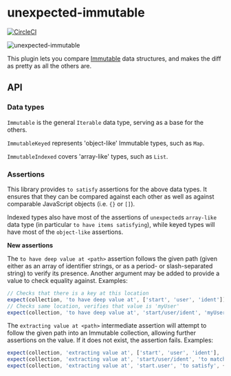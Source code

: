 # unexpected-immutable

[![CircleCI](https://circleci.com/gh/erikmueller/unexpected-immutable.svg?style=svg)](https://circleci.com/gh/erikmueller/unexpected-immutable)

![unexpected-immutable](http://vitiy.info/wp-content/uploads/2015/06/immutability.png)

This plugin lets you compare [Immutable](https://facebook.github.io/immutable-js/) data structures, and makes the diff as pretty as all the others are.

## API

### Data types

`Immutable` is the general `Iterable` data type, serving as a base for the others.

`ImmutableKeyed` represents 'object-like' Immutable types, such as `Map`.

`ImmutableIndexed` covers 'array-like' types, such as `List`.

### Assertions

This library provides `to satisfy` assertions for the above data types. It ensures that they can be compared against each other as well as against comparable JavaScript objects (i.e. `{}` or `[]`).

Indexed types also have most of the assertions of `unexpected`s `array-like` data type (in particular `to have items satisfying`), while keyed types will have most of the `object-like` assertions.

**New assertions**

The `to have deep value at <path>` assertion follows the given path (given either as an array of identifier strings, or as a period- or slash-separated string) to verify its presence. Another argument may be added to provide a value to check equality against. Examples:

```js
// Checks that there is a key at this location
expect(collection, 'to have deep value at', ['start', 'user', 'ident']);
// Checks same location, verifies that value is 'myUser'
expect(collection, 'to have deep value at', 'start/user/ident', 'myUser');
```

The `extracting value at <path>` intermediate assertion will attempt to follow the given path into an Immutable collection, allowing further assertions on the value. If it does not exist, the assertion fails. Examples:

```js
expect(collection, 'extracting value at', ['start', 'user', 'ident'], 'to be ok');
expect(collection, 'extracting value at', 'start/user/ident', 'to match', /User$/);
expect(collection, 'extracting value at', 'start.user', 'to satisfy', { ident: 'myUser' });
```
